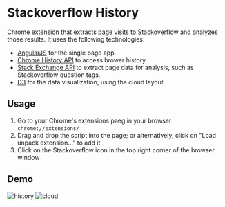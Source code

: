 # Stackoverflow History

Chrome extension that extracts page visits to Stackoverflow and analyzes those results. It uses the following technologies: 

* [AngularJS](https://angularjs.org/) for the single page app.
* [Chrome History API](https://developer.chrome.com/extensions/history) to access brower history.
* [Stack Exchange API](http://api.stackexchange.com/docs) to extract page data for analysis, such as Stackoverflow question tags. 
* [D3](http://d3js.org/) for the data visualization, using the cloud layout.

## Usage

1. Go to your Chrome's extensions paeg in your browser `chrome://extensions/`
2. Drag and drop the script into the page; or alternatively, click on "Load unpack extension..." to add it
3. Click on the Stackoverflow icon in the top right corner of the browser window

## Demo
![history](https://raw.githubusercontent.com/chena/stackoverflow-history/master/history.png)
![cloud](https://raw.githubusercontent.com/chena/stackoverflow-history/master/cloud.png)




